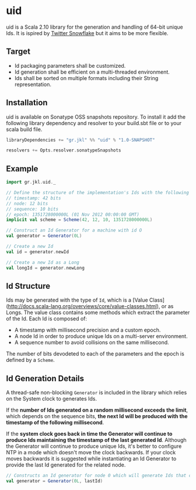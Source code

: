 uid
===

uid is a Scala 2.10 library for the generation and handling of 64-bit unique Ids. 
It is ispired by [Twitter Snowflake](https://github.com/twitter/snowflake "Twitter Snowflake") 
but it aims to be more flexible.

Target
------
* Id packaging parameters shall be customized. 
* Id generation shall be efficient on a multi-threaded environment.
* Ids shall be sorted on multiple formats including their String representation.

Installation
------------
uid is available on Sonatype OSS snapshots repository. To install it add the
following library dependency and resolver to your build.sbt file or to your 
scala build file.
```scala
libraryDependencies += "gr.jkl" %% "uid" % "1.0-SNAPSHOT"

resolvers += Opts.resolver.sonatypeSnapshots
```
 
Example
-------

```scala
import gr.jkl.uid._

// Define the structure of the implementation's Ids with the following parameters:
// timestamp: 42 bits
// node: 12 bits
// sequence: 10 bits
// epoch: 1351728000000L (01 Nov 2012 00:00:00 GMT)
implicit val scheme = Scheme(42, 12, 10, 1351728000000L)

// Construct an Id Generator for a machine with id O
val generator = Generator(0L)

// Create a new Id
val id = generator.newId

// Create a new Id as a Long
val longId = generator.newLong
```

Id Structure
------------
Ids may be generated with the type of `Id`, which is a [Value Class]
(http://docs.scala-lang.org/overviews/core/value-classes.html), or as Longs. 
The value class contains some methods which extract the parameter of  the Id. 
Each Id is composed of:
* A timestamp with millisecond precision and a custom epoch.
* A node Id in order to produce unique Ids on a multi-server environment.
* A sequence number to avoid collisions on the same millisecond.

The number of bits devodeted to each of the parameters and the epoch is defined
by a `Scheme`.

Id Generation Details
---------------------
A thread-safe non-blocking `Generator` is included in the library which relies 
on the System clock to generates Ids. 

If the **number of Ids generated on a random millisecond exceeds the limit**, 
which depends on the sequence bits, **the next Id will be produced with the 
timestamp of the following millisecond**. 

If the **system clock goes back in time the Generator will continue to produce 
Ids maintaining the timestamp of the last generated Id**. Although the Generator
will continue to produce unique Ids, it's better to configure NTP in a mode which
doesn't move the clock backwards. If your clock moves backwards it is
suggested while instantiating an Id Generator to provide the last Id generated
for the related node.
 ```scala
 // Constructs an Id generator for node 0 which will generate Ids that come after the lastId
 val generator = Generator(0L, lastId)
 ```